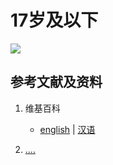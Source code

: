 # 17岁及以下

![](/images/掌握交互式的使用实体实验的学习方法/17岁及以下/1a1.jpg)

## 参考文献及资料

1. 维基百科
	- [english](.....) | [汉语](...)

2. [....](https://web.archive.org/web/20120520061156/http://www.sitance.com/cause/index.php) 


